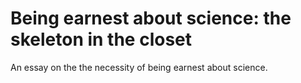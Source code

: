 # Being earnest about science: the skeleton in the closet 
An essay on the the necessity of being earnest about science.
